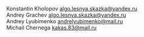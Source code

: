 Konstantin Kholopov algo.lesnya.skazka@yandex.ru<br>
Andrey Grachev algo.lesnya.skazka@yandex.ru<br>
Andrey Lyubimenko andrelyubimenko@mail.ru<br>
Michail Chernega kakas.83@mail.ru<br>
